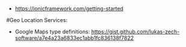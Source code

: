 * https://ionicframework.com/getting-started



#Geo Location Services:

* Google Maps type definitions: https://gist.github.com/lukas-zech-software/a7e4a23a6833ec1abb1fc836138f7822
